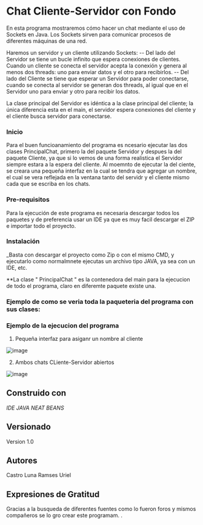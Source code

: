 # Chat Cliente-Servidor con Fondo
En esta programa mostraremos cómo hacer un chat
mediante el uso de Sockets en Java. 
Los Sockets sirven para comunicar procesos de diferentes máquinas de una red.

Haremos un servidor y un cliente utilizando Sockets: 
-- Del lado del Servidor se tiene un bucle infinito que espera conexiones de clientes. Cuando un 
cliente se conecta el servidor acepta la conexión y genera al menos dos threads: uno para enviar 
datos y el otro para recibirlos. 
-- Del lado del Cliente se tiene que esperar un Servidor para poder conectarse, cuando se conecta
al servidor se generan dos threads, al igual que en el Servidor uno para enviar y otro para
recibir los datos. 

La clase principal del Servidor es idéntica a la clase principal del cliente; la
única diferencia esta en el main, el servidor espera conexiones del cliente y el cliente busca
servidor para conectarse.

### Inicio
Para el buen funcioanamiento del programa es ncesario ejecutar las dos clases PrincipalChat, primero la del paquete Servidor y despues 
la del paquete Cliente, ya que si lo vemos de una forma realistica el Servidor siempre estara a la espera del cliente.
Al moemnto de ejecutar la del ciente, se creara una pequeña interfaz en la cual se tendra que agregar un nombre, el cual se vera reflejada 
en la ventana tanto del servidr y el cliente mismo cada que se escriba en los chats.

### Pre-requisitos
Para la ejecución de este programa es necesaria descargar todos los paquetes y de preferencia usar un IDE ya que es muy facil descargar el ZIP 
e importar todo el proyecto.


### Instalación 

_Basta con descargar el proyecto como Zip o con el mismo CMD, y ejecutarlo como normalmnete ejecutas un archivo tipo JAVA, ya sea con un IDE, etc.

**La clase "  PrincipalChat " es la contenedora del main para la ejecucion de todo el programa, claro en diferemte paquete existe una.


### Ejemplo de como se veria toda la paqueteria del programa con sus clases:


### Ejemplo de la ejecucion del programa
1. Pequeña interfaz para asiganr un nombre al cliente


![image](https://user-images.githubusercontent.com/70773749/99706819-40a9db80-2a61-11eb-82ec-6f0350af78a3.png)



2. Ambos chats CLiente-Servidor abiertos



![image](https://user-images.githubusercontent.com/70773749/99706456-b3668700-2a60-11eb-806a-f8f9f74e7f8f.png)


## Construido con 

_IDE JAVA NEAT BEANS_



## Versionado 
Version 1.0


## Autores 

Castro Luna Ramses Uriel


## Expresiones de Gratitud 
Gracias a la busqueda de diferentes fuentes como lo fueron foros y mismos compañeros se lo gro crear este programam. 
. 
